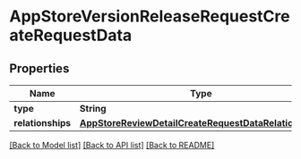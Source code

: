 # AppStoreVersionReleaseRequestCreateRequestData

## Properties
Name | Type | Description | Notes
------------ | ------------- | ------------- | -------------
**type** | **String** |  | 
**relationships** | [**AppStoreReviewDetailCreateRequestDataRelationships**](AppStoreReviewDetailCreateRequestDataRelationships.md) |  | 

[[Back to Model list]](../README.md#documentation-for-models) [[Back to API list]](../README.md#documentation-for-api-endpoints) [[Back to README]](../README.md)


